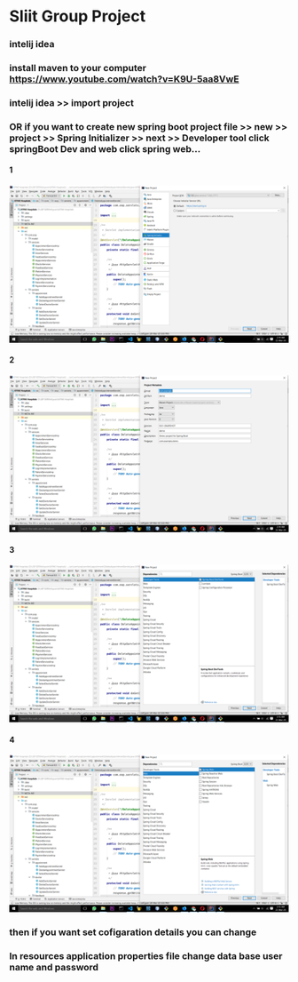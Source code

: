 # Sliit Group Project
### intelij idea
### install maven to your computer https://www.youtube.com/watch?v=K9U-5aa8VwE
### intelij idea >> import project
### OR if you want to create new spring boot project file >> new >> project >> Spring Initializer >> next >> Developer tool click springBoot Dev and web click spring web...
#### 1
![alt text](https://github.com/sliitgroupproject/JSP-SERVLET/blob/master/Capture1.PNG?raw=true)

#### 2
![alt text](https://github.com/sliitgroupproject/JSP-SERVLET/blob/master/Capture2.PNG?raw=true)

#### 3
![alt text](https://github.com/sliitgroupproject/JSP-SERVLET/blob/master/Capture3.PNG?raw=true)

#### 4
![alt text](https://github.com/sliitgroupproject/JSP-SERVLET/blob/master/Capture4.PNG?raw=true)
### then if you want set cofigaration details you can change

### In resources application properties file change data base user name and password 
